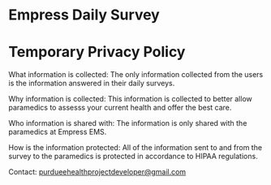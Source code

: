 # Empress Daily Survey


# Temporary Privacy Policy

What information is collected:
The only information collected from the users is the information answered in their daily surveys.

Why information is collected:
This information is collected to better allow paramedics to assesss your current health and offer the best care.

Who information is shared with:
The information is only shared with the paramedics at Empress EMS.

How is the information protected:
All of the information sent to and from the survey to the paramedics is protected in accordance to HIPAA regulations. 

Contact: purdueehealthprojectdeveloper@gmail.com
